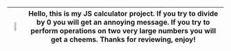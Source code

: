 <img src="https://i.imgur.com/qqKSzjs.png" width="50%"/> | Hello, this is my JS calculator project. If you try to divide by 0 you will get an annoying message. If you try to perform operations on two very large numbers you will get a cheems. Thanks for reviewing, enjoy!
:-----------------------------------------------------------------------:|:-------------------------:
